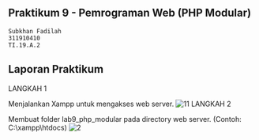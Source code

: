 ## Praktikum 9 - Pemrograman Web (PHP Modular)
~~~
Subkhan Fadilah
311910410
TI.19.A.2
~~~
## Laporan Praktikum
LANGKAH 1

Menjalankan Xampp untuk mengakses web server.
![11](https://user-images.githubusercontent.com/56526583/121132168-fcdebe00-c85a-11eb-93a9-cdb4ad8e01ea.png)
LANGKAH 2

Membuat folder lab9_php_modular pada directory web server. (Contoh: C:\xampp\htdocs)
![2](https://user-images.githubusercontent.com/56526583/121132340-3a434b80-c85b-11eb-8e83-59802fdca0a1.png)

